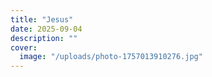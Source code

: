```yaml
---
title: "Jesus"
date: 2025-09-04
description: ""
cover:
  image: "/uploads/photo-1757013910276.jpg"
---
```


